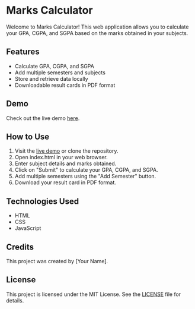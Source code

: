 # Marks Calculator

Welcome to Marks Calculator! This web application allows you to calculate your GPA, CGPA, and SGPA based on the marks obtained in your subjects.

## Features
- Calculate GPA, CGPA, and SGPA
- Add multiple semesters and subjects
- Store and retrieve data locally
- Downloadable result cards in PDF format

## Demo
Check out the live demo [here](https://ahad324.github.io/MarksCalculator/).

## How to Use
1. Visit the [live demo](https://ahad324.github.io/MarksCalculator/) or clone the repository.
2. Open index.html in your web browser.
3. Enter subject details and marks obtained.
4. Click on "Submit" to calculate your GPA, CGPA, and SGPA.
5. Add multiple semesters using the "Add Semester" button.
6. Download your result card in PDF format.

## Technologies Used
- HTML
- CSS
- JavaScript

## Credits
This project was created by [Your Name].

## License
This project is licensed under the MIT License. See the [LICENSE](LICENSE) file for details.
